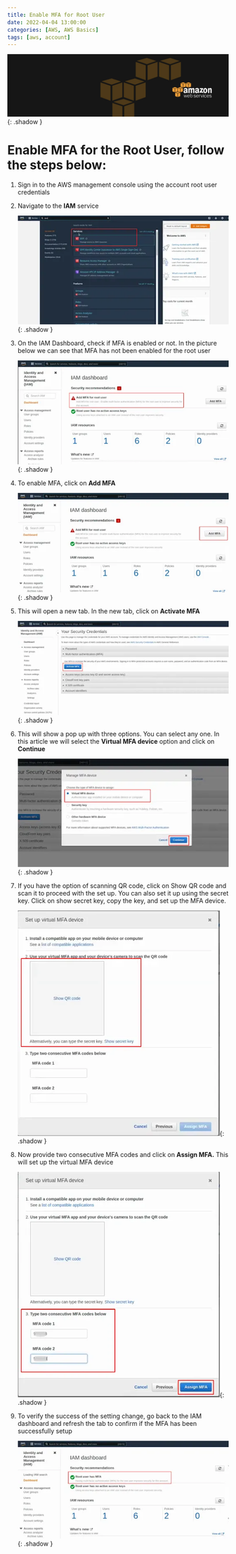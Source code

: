 ```yaml
---
title: Enable MFA for Root User
date: 2022-04-04 13:00:00
categories: [AWS, AWS Basics]
tags: [aws, account]
---
```

<script defer data-domain="senad-d.github.io" src="https://plus.seki.ink/js/script.js"></script>
![](https://github.com/senad-d/senad-d.github.io/blob/main/_media/images/backgroun.png?raw=true){: .shadow }

# Enable MFA for the Root User, follow the steps below:

1.  Sign in to the AWS management console using the account root user credentials
    
2.  Navigate to the **IAM** service
    
    ![](https://github.com/senad-d/senad-d.github.io/blob/main/_media/images/aws-services-list.png?raw=true){: .shadow }
    
3.  On the IAM Dashboard, check if MFA is enabled or not. In the picture below we can see that MFA has not been enabled for the root user
    
    ![](https://github.com/senad-d/senad-d.github.io/blob/main/_media/images/iam-dashboard.png?raw=true){: .shadow }
    
4.  To enable MFA, click on **Add MFA**
    
    ![](https://github.com/senad-d/senad-d.github.io/blob/main/_media/images/aws-add-mfa.png?raw=true){: .shadow }
    
5.  This will open a new tab. In the new tab, click on **Activate MFA**
    
    ![](https://github.com/senad-d/senad-d.github.io/blob/main/_media/images/aws-activate-mfa.png?raw=true){: .shadow }
    
6.  This will show a pop up with three options. You can select any one. In this article we will select the **Virtual MFA device** option and click on **Continue**
    
    ![](https://github.com/senad-d/senad-d.github.io/blob/main/_media/images/aws-manage-mfa-device.png?raw=true){: .shadow }
    
7.  If you have the option of scanning QR code, click on Show QR code and scan it to proceed with the set up. You can also set it up using the secret key. Click on show secret key, copy the key, and set up the MFA device.
    
    ![](https://github.com/senad-d/senad-d.github.io/blob/main/_media/images/aws-set-mfa-device.png?raw=true){: .shadow }
    
8.  Now provide two consecutive MFA codes and click on **Assign MFA.** This will set up the virtual MFA device
    
    ![](https://github.com/senad-d/senad-d.github.io/blob/main/_media/images/aws-assign-mfa.png?raw=true){: .shadow }
    
9.  To verify the success of the setting change, go back to the IAM dashboard and refresh the tab to confirm if the MFA has been successfully setup
    
    ![](https://github.com/senad-d/senad-d.github.io/blob/main/_media/images/iam-dashboard-mfa-assigned.png?raw=true){: .shadow }
